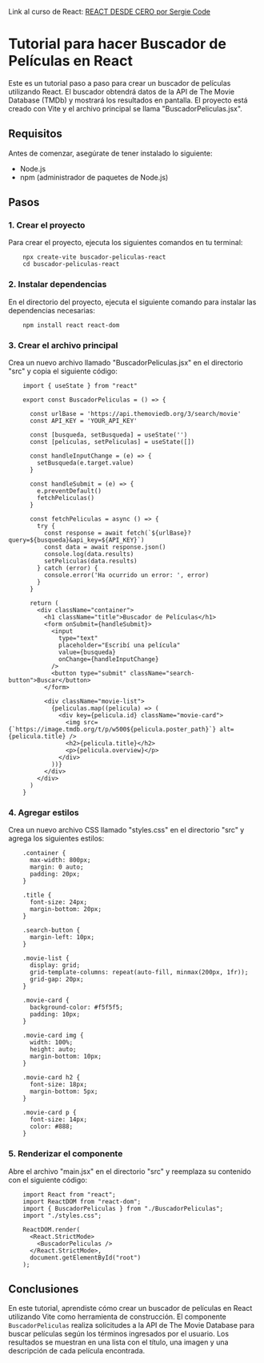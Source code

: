 Link al curso de React: [REACT DESDE CERO por Sergie Code](https://youtu.be/ladwC6Lrs-M)

# Tutorial para hacer Buscador de Películas en React

Este es un tutorial paso a paso para crear un buscador de películas utilizando React. El buscador obtendrá datos de la API de The Movie Database (TMDb) y mostrará los resultados en pantalla. El proyecto está creado con Vite y el archivo principal se llama "BuscadorPeliculas.jsx".

## Requisitos

Antes de comenzar, asegúrate de tener instalado lo siguiente:

-   Node.js
-   npm (administrador de paquetes de Node.js)

## Pasos

### 1. Crear el proyecto

Para crear el proyecto, ejecuta los siguientes comandos en tu terminal:

```
    npx create-vite buscador-peliculas-react
    cd buscador-peliculas-react
```

### 2. Instalar dependencias

En el directorio del proyecto, ejecuta el siguiente comando para instalar las dependencias necesarias:

```
    npm install react react-dom
```

### 3. Crear el archivo principal

Crea un nuevo archivo llamado "BuscadorPeliculas.jsx" en el directorio "src" y copia el siguiente código:

```
    import { useState } from "react"
    
    export const BuscadorPeliculas = () => {
    
      const urlBase = 'https://api.themoviedb.org/3/search/movie'
      const API_KEY = 'YOUR_API_KEY'
    
      const [busqueda, setBusqueda] = useState('')
      const [peliculas, setPeliculas] = useState([])
    
      const handleInputChange = (e) => {
        setBusqueda(e.target.value)
      }
    
      const handleSubmit = (e) => {
        e.preventDefault()
        fetchPeliculas()
      }
    
      const fetchPeliculas = async () => {
        try {
          const response = await fetch(`${urlBase}?query=${busqueda}&api_key=${API_KEY}`)
          const data = await response.json()
          console.log(data.results)
          setPeliculas(data.results)
        } catch (error) {
          console.error('Ha ocurrido un error: ', error)
        }
      }
    
      return (
        <div className="container">
          <h1 className="title">Buscador de Películas</h1>
          <form onSubmit={handleSubmit}>
            <input
              type="text"
              placeholder="Escribí una película"
              value={busqueda}
              onChange={handleInputChange}
            />
            <button type="submit" className="search-button">Buscar</button>
          </form>
    
          <div className="movie-list">
            {peliculas.map((pelicula) => (
              <div key={pelicula.id} className="movie-card">
                <img src={`https://image.tmdb.org/t/p/w500${pelicula.poster_path}`} alt={pelicula.title} />
                <h2>{pelicula.title}</h2>
                <p>{pelicula.overview}</p>
              </div>
            ))}
          </div>
        </div>
      )
    }

```

### 4. Agregar estilos

Crea un nuevo archivo CSS llamado "styles.css" en el directorio "src" y agrega los siguientes estilos:

```
    .container {
      max-width: 800px;
      margin: 0 auto;
      padding: 20px;
    }
    
    .title {
      font-size: 24px;
      margin-bottom: 20px;
    }
    
    .search-button {
      margin-left: 10px;
    }
    
    .movie-list {
      display: grid;
      grid-template-columns: repeat(auto-fill, minmax(200px, 1fr));
      grid-gap: 20px;
    }
    
    .movie-card {
      background-color: #f5f5f5;
      padding: 10px;
    }
    
    .movie-card img {
      width: 100%;
      height: auto;
      margin-bottom: 10px;
    }
    
    .movie-card h2 {
      font-size: 18px;
      margin-bottom: 5px;
    }
    
    .movie-card p {
      font-size: 14px;
      color: #888;
    }
```

### 5. Renderizar el componente

Abre el archivo "main.jsx" en el directorio "src" y reemplaza su contenido con el siguiente código:

```
    import React from "react";
    import ReactDOM from "react-dom";
    import { BuscadorPeliculas } from "./BuscadorPeliculas";
    import "./styles.css";
    
    ReactDOM.render(
      <React.StrictMode>
        <BuscadorPeliculas />
      </React.StrictMode>,
      document.getElementById("root")
    );

```


## Conclusiones

En este tutorial, aprendiste cómo crear un buscador de películas en React utilizando Vite como herramienta de construcción. El componente `BuscadorPeliculas` realiza solicitudes a la API de The Movie Database para buscar películas según los términos ingresados por el usuario. Los resultados se muestran en una lista con el título, una imagen y una descripción de cada película encontrada.
